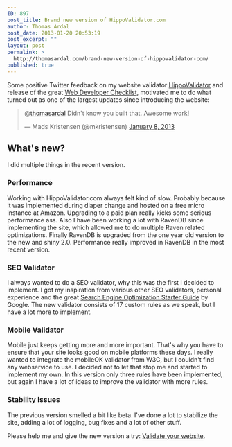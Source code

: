 ```yaml
---
ID: 897
post_title: Brand new version of HippoValidator.com
author: Thomas Ardal
post_date: 2013-01-20 20:53:19
post_excerpt: ""
layout: post
permalink: >
  http://thomasardal.com/brand-new-version-of-hippovalidator-com/
published: true
---
```

Some positive Twitter feedback on my website validator <a href="http://www.hippovalidator.com/">HippoValidator</a> and release of the great <a href="http://webdevchecklist.com/">Web Developer Checklist</a>, motivated me to do what turned out as one of the largest updates since introducing the website:

<blockquote class="twitter-tweet"><p>@<a href="https://twitter.com/thomasardal">thomasardal</a> Didn't know you built that. Awesome work!</p>&mdash; Mads Kristensen (@mkristensen) <a href="https://twitter.com/mkristensen/status/288545890573111298" data-datetime="2013-01-08T07:21:15+00:00">January 8, 2013</a></blockquote>
<script async src="//platform.twitter.com/widgets.js" charset="utf-8"></script>

<h2>What's new?</h2>
<p>I did multiple things in the recent version.</p>

<h3>Performance</h3>
<p>Working with HippoValidator.com always felt kind of slow. Probably because it was implemented during diaper change and hosted on a free micro instance at Amazon. Upgrading to a paid plan really kicks some serious performance ass. Also I have been working a lot with RavenDB since implementing the site, which allowed me to do multiple Raven related optimizations. Finally RavenDB is upgraded from the one year old version to the new and shiny 2.0. Performance really improved in RavenDB in the most recent version.</p>

<h3>SEO Validator</h3>
<p>I always wanted to do a SEO validator, why this was the first I decided to implement. I got my inspiration from various other SEO validators, personal experience and the great <a href="http://static.googleusercontent.com/external_content/untrusted_dlcp/www.google.com/da//webmasters/docs/search-engine-optimization-starter-guide.pdf" target="_blank">Search Engine Optimization Starter Guide</a> by Google. The new validator consists of 17 custom rules as we speak, but I have a lot more to implement.</p>

<h3>Mobile Validator</h3>
<p>Mobile just keeps getting more and more important. That's why you have to ensure that your site looks good on mobile platforms these days. I really wanted to integrate the mobileOK validator from W3C, but I couldn't find any webservice to use. I decided not to let that stop me and started to implement my own. In this version only three rules have been implemented, but again I have a lot of ideas to improve the validator with more rules.</p>

<h3>Stability Issues</h3>
<p>The previous version smelled a bit like beta. I've done a lot to stabilize the site, adding a lot of logging, bug fixes and a lot of other stuff.</p>

<p>Please help me and give the new version a try: <a href="http://www.hippovalidator.com/">Validate your website</a>.</p><br/><br/>